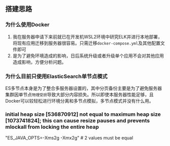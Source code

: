 ## 搭建思路

### 为什么使用Docker
1. 我在服务器申请下来前就已在开发机WSL2环境中研究ELK并进行本地部署，将现有应用迁移到服务器很容易。只需迁移`docker-compose.yml`及其他配置文件即可
2. 是为了避免环境造成的影响，日后系统升级或者升级单个应用不会对其他应用造成影响，方便分析问题。

### 为什么目前只使用ElasticSearch单节点模式
ES多节点本身是为了整合多服务器设置的，其中分页备份主要是为了避免服务器集群因单节点`物理受损`导致大部分内容损失。所以即使本服务器性能足够，且Docker可以较轻松进行环境分离和多节点模拟，多节点模式并没有什么用。

### initial heap size [536870912] not equal to maximum heap size [1073741824]; this can cause resize pauses and prevents mlockall from locking the entire heap
"ES_JAVA_OPTS=-Xms2g -Xmx2g" # 2 values must be equal